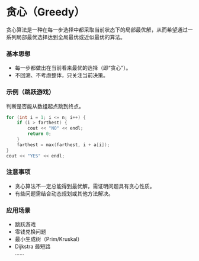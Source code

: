 # 贪心（Greedy）

贪心算法是一种在每一步选择中都采取当前状态下的局部最优解，从而希望通过一系列局部最优选择达到全局最优或近似最优的算法。

### 基本思想

- 每一步都做出在当前看来最优的选择（即“贪心”）。
- 不回溯、不考虑整体，只关注当前决策。

### 示例（跳跃游戏）

判断是否能从数组起点跳到终点。

```cpp
for (int i = 1; i <= n; i++) {
    if (i > farthest) {
        cout << "NO" << endl;
        return 0;
    }
    farthest = max(farthest, i + a[i]);
}
cout << "YES" << endl;
```

### 注意事项

- 贪心算法不一定总能得到最优解，需证明问题具有贪心性质。
- 有些问题需结合动态规划或其他方法解决。

### 应用场景

- 跳跃游戏
- 零钱兑换问题
- 最小生成树（Prim/Kruskal）
- Dijkstra 最短路\
  ……
